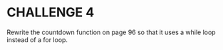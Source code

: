 # CHALLENGE 4

Rewrite the countdown function on page 96 so that it uses a while loop instead of a for loop.
